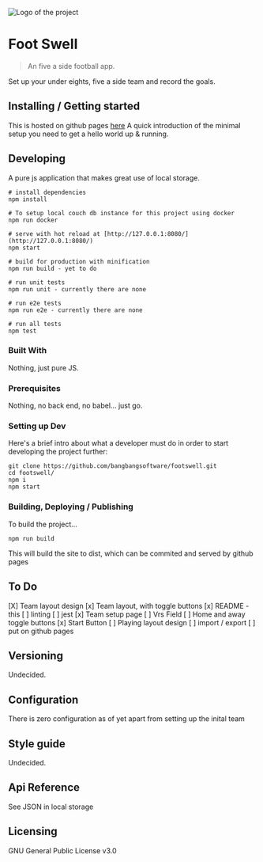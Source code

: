 ![Logo of the project](./src/assets/logo.png)

#  Foot Swell 
> An five a side football app. 

Set up your under eights, five a side team and record the goals.

## Installing / Getting started

This is hosted on github pages [here](http://bangbangsoftware.github.io/footswell/)
A quick introduction of the minimal setup you need to get a hello world up &
running.

## Developing

A pure js application that makes great use of local storage. 

```shell
# install dependencies
npm install

# To setup local couch db instance for this project using docker
npm run docker

# serve with hot reload at [http://127.0.0.1:8080/](http://127.0.0.1:8080/)
npm start

# build for production with minification 
npm run build - yet to do 

# run unit tests
npm run unit - currently there are none

# run e2e tests
npm run e2e - currently there are none

# run all tests
npm test
```

### Built With
Nothing, just pure JS.

### Prerequisites
Nothing, no back end, no babel... just go.

### Setting up Dev

Here's a brief intro about what a developer must do in order to start developing
the project further:

```shell
git clone https://github.com/bangbangsoftware/footswell.git
cd footswell/
npm i
npm start 
```

### Building, Deploying / Publishing

To build the project...

```shell
npm run build
```
 This will build the site to dist, which can be commited and served by github
 pages

## To Do

[X] Team layout design
[x] Team layout, with toggle buttons
[x] README - this
[ ] linting
[ ] jest
[x] Team setup page
[ ] Vrs Field
[ ] Home and away toggle buttons
[x] Start Button
[ ] Playing layout design
[ ] import / export
[ ] put on github pages

## Versioning

Undecided.

## Configuration

There is zero configuration as of yet apart from setting up the inital team

## Style guide

Undecided.

## Api Reference

See JSON in local storage

## Licensing

GNU General Public License v3.0


